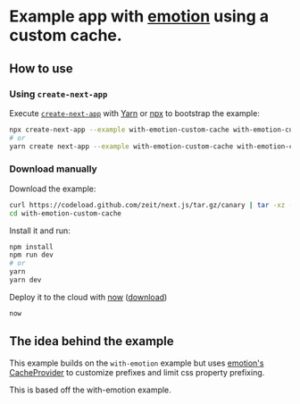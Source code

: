 # Example app with [emotion](https://github.com/emotion-js/emotion) using a custom cache.

## How to use

### Using `create-next-app`

Execute [`create-next-app`](https://github.com/segmentio/create-next-app) with [Yarn](https://yarnpkg.com/lang/en/docs/cli/create/) or [npx](https://github.com/zkat/npx#readme) to bootstrap the example:

```bash
npx create-next-app --example with-emotion-custom-cache with-emotion-custom-cache-app
# or
yarn create next-app --example with-emotion-custom-cache with-emotion-custom-cache-app
```

### Download manually

Download the example:

```bash
curl https://codeload.github.com/zeit/next.js/tar.gz/canary | tar -xz --strip=2 next.js-canary/examples/with-emotion-custom-cache
cd with-emotion-custom-cache
```

Install it and run:

```bash
npm install
npm run dev
# or
yarn
yarn dev
```

Deploy it to the cloud with [now](https://zeit.co/now) ([download](https://zeit.co/download))

```bash
now
```

## The idea behind the example

This example builds on the `with-emotion` example but uses [emotion's CacheProvider](https://emotion.sh/docs/cache-provider) to customize prefixes and limit css property prefixing.

This is based off the with-emotion example.

